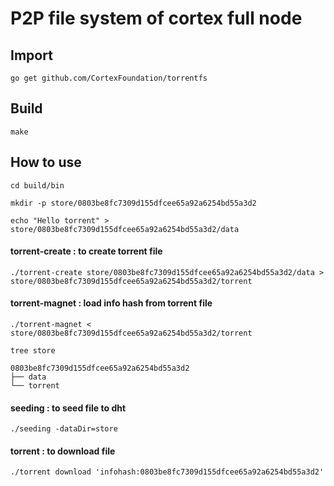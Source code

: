 # P2P file system of cortex full node

## Import
```
go get github.com/CortexFoundation/torrentfs
```
## Build
```
make
```
## How to use
```cd build/bin```

```mkdir -p store/0803be8fc7309d155dfcee65a92a6254bd55a3d2```

```echo "Hello torrent" > store/0803be8fc7309d155dfcee65a92a6254bd55a3d2/data ```

#### torrent-create : to create torrent file
```./torrent-create store/0803be8fc7309d155dfcee65a92a6254bd55a3d2/data > store/0803be8fc7309d155dfcee65a92a6254bd55a3d2/torrent```
#### torrent-magnet : load info hash from torrent file
```./torrent-magnet < store/0803be8fc7309d155dfcee65a92a6254bd55a3d2/torrent```

```
tree store

0803be8fc7309d155dfcee65a92a6254bd55a3d2
├── data
└── torrent
```
#### seeding : to seed file to dht
```./seeding -dataDir=store```
#### torrent : to download file
```./torrent download 'infohash:0803be8fc7309d155dfcee65a92a6254bd55a3d2' ```
